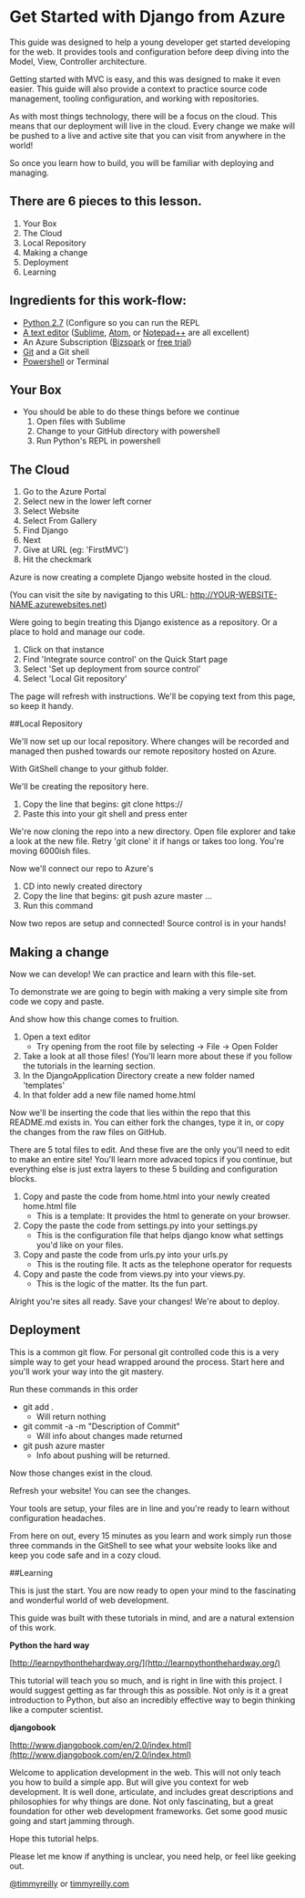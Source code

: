 Get Started with Django from Azure
=====

This guide was designed to help a young developer get started developing for the web. It provides tools and configuration before deep diving into the Model, View, Controller architecture. 

Getting started with MVC is easy, and this was designed to make it even easier. This guide will also provide a context to practice source code management, tooling configuration, and working with repositories. 

As with most things technology, there will be a focus on the cloud. This means that our deployment will live in the cloud. Every change we make will be pushed to a live and active site that you can visit from anywhere in the world!

So once you learn how to build, you will be familiar with deploying and managing.  

## There are 6 pieces to this lesson.  

1. Your Box
2. The Cloud
3. Local Repository
4. Making a change
5. Deployment
6. Learning


## Ingredients for this work-flow:

- [Python 2.7](https://www.python.org/download/releases/2.7/) (Configure so you can run the REPL
- [A text editor](http://www.howtogeek.com/112385/the-best-free-text-editors-for-windows-and-linux/ "How To Geek has good guide") ([Sublime](http://www.sublimetext.com/ "Sublime's site"), [Atom](https://atom.io/), or [Notepad++](http://notepad-plus-plus.org/) are all excellent)
- An Azure Subscription ([Bizspark](http://www.microsoft.com/bizspark/ "Gotta get me some of that bizspark. I can hook you up as well @timmyreilly") or [free trial](http://azure.microsoft.com/en-us/pricing/free-trial/ "Free trial site. Let me know if it's changed @timmyreilly"))
- [Git](https://github.com/) and a Git shell
- [Powershell](http://en.wikipedia.org/wiki/Windows_PowerShell "This wikipedia is excellent ") or Terminal 

## Your Box 

-  You should be able to do these things before we continue
	1. Open files with Sublime
	2. Change to your GitHub directory with powershell
	3. Run Python's REPL in powershell

## The Cloud

1. Go to the Azure Portal
2. Select new in the lower left corner
3. Select Website
4. Select From Gallery
5. Find Django
6. Next 
7. Give at URL (eg: 'FirstMVC')
8. Hit the checkmark

Azure is now creating a complete Django website hosted in the cloud. 

(You can visit the site by navigating to this URL: http://YOUR-WEBSITE-NAME.azurewebsites.net)

Were going to begin treating this Django existence as a repository. Or a place to hold and manage our code.

1. Click on that instance
2. Find 'Integrate source control' on the Quick Start page
3. Select 'Set up deployment from source control'
4. Select 'Local Git repository'

The page will refresh with instructions. 
We'll be copying text from this page, so keep it handy. 
 

##Local Repository

We'll now set up our local repository. Where changes will be recorded and managed then pushed towards our remote repository hosted on Azure. 

With GitShell change to your github folder. 

We'll be creating the repository here. 

1. Copy the line that begins: git clone https:// 
2. Paste this into your git shell and press enter

We're now cloning the repo into a new directory. 
Open file explorer and take a look at the new file. Retry 'git clone' it if hangs or takes too long. You're moving 6000ish files. 

Now we'll connect our repo to Azure's

1. CD into newly created directory
2. Copy the line that begins: git push azure master ...
3. Run this command

Now two repos are setup and connected! 
Source control is in your hands! 

## Making a change

Now we can develop! We can practice and learn with this file-set.

To demonstrate we are going to begin with making a very simple site from code we copy and paste. 

And show how this change comes to fruition. 

1. Open a text editor
	- Try opening from the root file by selecting -> File -> Open Folder
2. Take a look at all those files! (You'll learn more about these if you follow the tutorials in the learning section. 
3.  In the DjangoApplication Directory create a new folder named 'templates'
4.  In that folder add a new file named home.html

Now we'll be inserting the code that lies within the repo that this README.md exists in. You can either fork the changes, type it in, or copy the changes from the raw files on GitHub. 

There are 5 total files to edit. And these five are the only you'll need to edit to make an entire site! You'll learn more advaced topics if you continue, but everything else is just extra layers to these 5 building and configuration blocks. 

1. Copy and paste the code from home.html into your newly created home.html file 
	- This is a template: It provides the html to generate on your browser. 
2. Copy the paste the code from settings.py into your settings.py
	- This is the configuration file that helps django know what settings you'd like on your files. 
3. Copy and paste the code from urls.py into your urls.py
	- This is the routing file. It acts as the telephone operator for requests
4. Copy and paste the code from views.py into your views.py. 
	- This is the logic of the matter. Its the fun part. 

Alright you're sites all ready. Save your changes! We're about to deploy. 


## Deployment

This is a common git flow. For personal git controlled code this is a very simple way to get your head wrapped around the process. Start here and you'll work your way into the git mastery. 

Run these commands in this order

- git add . 	
	- Will return nothing	
- git commit -a -m "Description of Commit"
	- Will info about changes made returned
- git push azure master
	- Info about pushing will be returned.

Now those changes exist in the cloud. 

Refresh your website! You can see the changes.  

Your tools are setup, your files are in line and you're ready to learn without configuration headaches. 

From here on out, every 15 minutes as you learn and work simply run those three commands in the GitShell to see what your website looks like and keep you code safe and in a cozy cloud. 


##Learning

This is just the start. You are now ready to open your mind to the fascinating and wonderful world of web development. 

This guide was built with these tutorials in mind, and are a natural extension of this work.  

**Python the hard way**

[http://learnpythonthehardway.org/](http://learnpythonthehardway.org/)

This tutorial will teach you so much, and is right in line with this project. I would suggest getting as far through this as possible. Not only is it a great introduction to Python, but also an incredibly effective way to begin thinking like a computer scientist.

**djangobook**

[http://www.djangobook.com/en/2.0/index.html](http://www.djangobook.com/en/2.0/index.html)

Welcome to application development in the web. This will not only teach you how to build a simple app. But will give you context for web development. It is well done, articulate, and includes great descriptions and philosophies for why things are done. Not only fascinating, but a great foundation for other web development frameworks. Get some good music going and start jamming through.

Hope this tutorial helps. 

Please let me know if anything is unclear, 
you need help, or feel like geeking out.

[@timmyreilly](https://twitter.com/timmyreilly)
or
[timmyreilly.com](http://timmyreilly.com/)


 

